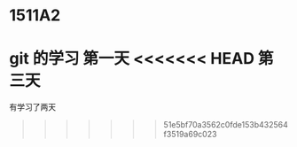 # 1511A2
git 的学习
第一天
<<<<<<< HEAD
第三天
=======
有学习了两天
>>>>>>> 51e5bf70a3562c0fde153b432564f3519a69c023
